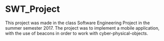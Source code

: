 # SWT_Project
This project was made in the class Software Engineering Project in the summer semester 2017. The project was to implement a mobile application, with the use of beacons in order to work with cyber-physical-objects.
